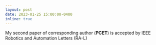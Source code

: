 ```yaml
---
layout: post
date: 2023-01-25 15:00:00-0400
inline: true
---
```


My second paper of corresponding author (**PCET**) is accepted by IEEE Robotics and Automation Letters (RA-L)
